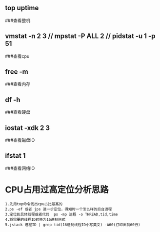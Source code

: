 ## top uptime 
###查看整机

## vmstat -n 2 3   // mpstat -P ALL 2  // pidstat -u 1 -p 51
###查看cpu

## free -m 
###查看内存

## df -h
###查看硬盘

## iostat -xdk 2 3
###查看磁盘IO

## ifstat 1
###查看网络IO


# CPU占用过高定位分析思路
    1.先用top命令找出cpu占比最高的
    2.ps -ef 或者 jps 进一步定位，得知时一个怎么样的后台进程
    3.定位到具体线程或者代码  ps -mp 进程 -o THREAD,tid,time
    4.将需要的线程ID转换为16进制格式
    5.jstack 进程ID | grep tid(16进制线程ID小写英文) -A60(打印出前60行)